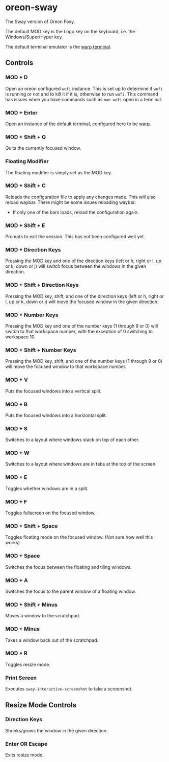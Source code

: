 # oreon-sway
The Sway version of Oreon Foxy.

The default MOD key is the Logo key on the keyboard, i.e. the Windows/Super/Hyper key.

The default terminal emulator is the [warp terminal](https://app.warp.dev/referral/Q9YLPD).

## Controls

### MOD + D

Open an oreon configured `wofi` instance. This is set up to determine if `wofi` is running or not and to kill it if it is, otherwise to run `wofi`. This command has issues when you have commands such as `man wofi` open in a terminal.

### MOD + Enter

Open an instance of the default terminal, configured here to be [warp](https://app.warp.dev/referral/Q9YLPD).

### MOD + Shift + Q

Quits the currently focused window.

### Floating Modifier

The floating modifier is simply set as the MOD key.

### MOD + Shift + C

Reloads the configuration file to apply any changes made. This will also reload waybar. There might be some issues reloading waybar:
- If only one of the bars loads, reload the configuration again.

### MOD + Shift + E

Prompts to exit the session. This has not been configured well yet.

### MOD + Direction Keys

Pressing the MOD key and one of the direction keys (left or h, right or l, up or k, down or j) will switch focus between the windows in the given direction.

### MOD + Shift + Direction Keys

Pressing the MOD key, shift, and one of the direction keys (left or h, right or l, up or k, down or j) will move the focused window in the given direction.

### MOD + Number Keys

Pressing the MOD key and one of the number keys (1 through 9 or 0) will switch to that workspace number, with the exception of 0 switching to workspace 10.

### MOD + Shift + Number Keys

Pressing the MOD key, shift, and one of the number keys (1 through 9 or 0) will move the focused window to that workspace number.

### MOD + V

Puts the focused windows into a vertical split.

### MOD + B

Puts the focused windows into a horizontal split.

### MOD + S

Switches to a layout where windows stack on top of each other.

### MOD + W

Switches to a layout where windows are in tabs at the top of the screen.

### MOD + E

Toggles whether windows are in a split.

### MOD + F

Toggles fullscreen on the focused window.

### MOD + Shift + Space

Toggles floating mode on the focused window. (Not sure how well this works)

### MOD + Space

Switches the focus between the floating and tiling windows.

### MOD + A

Switches the focus to the parent window of a floating window.

### MOD + Shift + Minus

Moves a window to the scratchpad.

### MOD + Minus

Takes a window back out of the scratchpad.

### MOD + R

Toggles resize mode.

### Print Screen

Executes `sway-interactive-screenshot` to take a screenshot.

## Resize Mode Controls

### Direction Keys

Shrinks/grows the window in the given direction.

### Enter OR Escape

Exits resize mode.

